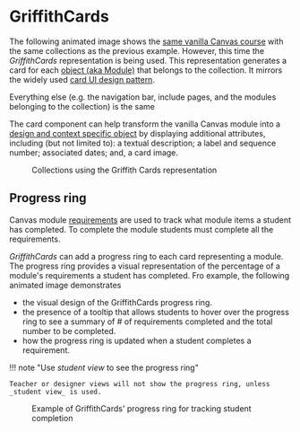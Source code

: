 <!--
 Copyright (C) 2023 David Jones
 
 This file is part of Canvas Collections.
 
 Canvas Collections is free software: you can redistribute it and/or modify
 it under the terms of the GNU General Public License as published by
 the Free Software Foundation, either version 3 of the License, or
 (at your option) any later version.
 
 Canvas Collections is distributed in the hope that it will be useful,
 but WITHOUT ANY WARRANTY; without even the implied warranty of
 MERCHANTABILITY or FITNESS FOR A PARTICULAR PURPOSE.  See the
 GNU General Public License for more details.
 
 You should have received a copy of the GNU General Public License
 along with Canvas Collections.  If not, see <http://www.gnu.org/licenses/>.
-->


# GriffithCards

The following animated image shows the [same vanilla Canvas course](overview.md#vanilla-canvas) with the same collections as the previous example. However, this time the _GriffithCards_ representation is being used. This representation generates a card for each [object (aka Module)](../objects/overview.md) that belongs to the collection. It mirrors the widely used [card UI design pattern](https://www.nngroup.com/articles/cards-component/). 

Everything else (e.g. the navigation bar, include pages, and the modules belonging to the collection) is the same

The card component can help transform the vanilla Canvas module into a [design and context specific object](../objects/overview.md) by displaying additional attributes, including (but not limited to): a textual description; a label and sequence number; associated dates; and, a card image.

<figure markdown>
<figcaption>Collections using the Griffith Cards representation</figcaption>
<sl-animated-image src="../pics/animatedGriffithCards.gif" alt="Collections using the Griffith Cards representation" />
</figure>


## Progress ring

Canvas module [requirements](https://community.canvaslms.com/t5/Instructor-Guide/How-do-I-add-requirements-to-a-module/ta-p/1131) are used to track what module items a student has completed. To complete the module students must complete all the requirements.

_GriffithCards_ can add a progress ring to each card representing a module. The progress ring provides a visual representation of the percentage of a module's requirements a student has completed. Fro example, the following animated image demonstrates 

- the visual design of the GriffithCards progress ring.
- the presence of a tooltip that allows students to hover over the progress ring to see a summary of # of requirements completed and the total number to be completed.
- how the progress ring is updated when a student completes a requirement.

!!! note "Use _student view_ to see the progress ring"

    Teacher or designer views will not show the progress ring, unless _student view_ is used.


<figure markdown>
<figcaption>Example of GriffithCards' progress ring for tracking student completion</figcaption>
<sl-animated-image src="../pics/progressGriffithCards.gif" alt="Example of GriffithCards' progress ring for tracking student completion" />
</figure>
